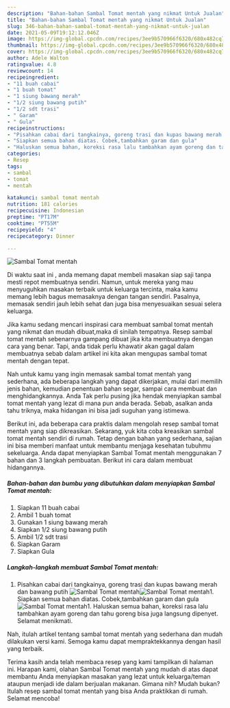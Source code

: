 ```yaml
---
description: "Bahan-bahan Sambal Tomat mentah yang nikmat Untuk Jualan"
title: "Bahan-bahan Sambal Tomat mentah yang nikmat Untuk Jualan"
slug: 346-bahan-bahan-sambal-tomat-mentah-yang-nikmat-untuk-jualan
date: 2021-05-09T19:12:12.046Z
image: https://img-global.cpcdn.com/recipes/3ee9b570966f6320/680x482cq70/sambal-tomat-mentah-foto-resep-utama.jpg
thumbnail: https://img-global.cpcdn.com/recipes/3ee9b570966f6320/680x482cq70/sambal-tomat-mentah-foto-resep-utama.jpg
cover: https://img-global.cpcdn.com/recipes/3ee9b570966f6320/680x482cq70/sambal-tomat-mentah-foto-resep-utama.jpg
author: Adele Walton
ratingvalue: 4.8
reviewcount: 14
recipeingredient:
- "11 buah cabai"
- "1 buah tomat"
- "1 siung bawang merah"
- "1/2 siung bawang putih"
- "1/2 sdt trasi"
- " Garam"
- " Gula"
recipeinstructions:
- "Pisahkan cabai dari tangkainya, goreng trasi dan kupas bawang merah dan bawang putih"
- "Siapkan semua bahan diatas. Cobek,tambahkan garam dan gula"
- "Haluskan semua bahan, koreksi rasa lalu tambahkan ayam goreng dan tahu goreng bisa juga langsung dipenyet. Selamat menikmati."
categories:
- Resep
tags:
- sambal
- tomat
- mentah

katakunci: sambal tomat mentah 
nutrition: 181 calories
recipecuisine: Indonesian
preptime: "PT17M"
cooktime: "PT55M"
recipeyield: "4"
recipecategory: Dinner

---
```



![Sambal Tomat mentah](https://img-global.cpcdn.com/recipes/3ee9b570966f6320/680x482cq70/sambal-tomat-mentah-foto-resep-utama.jpg)

Di waktu  saat ini , anda memang dapat membeli masakan siap saji tanpa mesti repot membuatnya sendiri. Namun, untuk mereka yang mau menyuguhkan masakan terbaik untuk keluarga tercinta, maka kamu memang lebih bagus memasaknya dengan tangan sendiri. Pasalnya, memasak sendiri jauh lebih sehat dan juga bisa menyesuaikan sesuai selera keluarga.

Jika kamu sedang mencari inspirasi cara membuat sambal tomat mentah yang nikmat dan mudah dibuat,maka di sinilah tempatnya. Resep sambal tomat mentah  sebenarnya gampang dibuat jika kita membuatnya dengan cara yang benar. Tapi, anda tidak perlu khawatir akan gagal dalam membuatnya 
sebab dalam artikel ini kita akan mengupas sambal tomat mentah dengan tepat.  



Nah untuk kamu yang ingin memasak sambal tomat mentah yang sederhana, ada beberapa langkah yang dapat dikerjakan, mulai dari memilih jenis bahan, kemudian penentuan bahan segar, sampai cara membuat dan menghidangkannya. Anda Tak perlu pusing jika hendak menyiapkan sambal tomat mentah yang lezat di mana pun anda berada. Sebab, asalkan anda  tahu triknya, maka hidangan ini bisa jadi suguhan yang istimewa.

Berikut ini, ada beberapa cara praktis  dalam mengolah resep sambal tomat mentah yang siap dikreasikan. Sekarang, yuk kita coba kreasikan sambal tomat mentah sendiri di rumah. Tetap dengan bahan yang sederhana, sajian ini bisa memberi manfaat untuk membantu menjaga kesehatan tubuhmu sekeluarga. Anda dapat menyiapkan Sambal Tomat mentah menggunakan 7 bahan dan 3 langkah pembuatan. Berikut ini cara dalam membuat hidangannya.

<!--inarticleads1-->

##### Bahan-bahan dan bumbu yang dibutuhkan dalam menyiapkan Sambal Tomat mentah:

1. Siapkan 11 buah cabai
1. Ambil 1 buah tomat
1. Gunakan 1 siung bawang merah
1. Siapkan 1/2 siung bawang putih
1. Ambil 1/2 sdt trasi
1. Siapkan  Garam
1. Siapkan  Gula




<!--inarticleads2-->

##### Langkah-langkah membuat Sambal Tomat mentah:

1. Pisahkan cabai dari tangkainya, goreng trasi dan kupas bawang merah dan bawang putih
<img src="https://img-global.cpcdn.com/steps/6271345b0be1e124/160x128cq70/sambal-tomat-mentah-langkah-memasak-1-foto.jpg" alt="Sambal Tomat mentah"><img src="https://img-global.cpcdn.com/steps/2a8a0be89a141356/160x128cq70/sambal-tomat-mentah-langkah-memasak-1-foto.jpg" alt="Sambal Tomat mentah">1. Siapkan semua bahan diatas. Cobek,tambahkan garam dan gula
<img src="https://img-global.cpcdn.com/steps/4bd818c55ffb13eb/160x128cq70/sambal-tomat-mentah-langkah-memasak-2-foto.jpg" alt="Sambal Tomat mentah">1. Haluskan semua bahan, koreksi rasa lalu tambahkan ayam goreng dan tahu goreng bisa juga langsung dipenyet. Selamat menikmati.




Nah, itulah artikel tentang  sambal tomat mentah  yang sederhana dan mudah dilakukan versi kami. Semoga kamu dapat mempraktekkannya dengan hasil yang terbaik. 

Terima kasih anda telah membaca resep yang kami tampilkan di halaman ini. Harapan kami, olahan  Sambal Tomat mentah yang mudah di atas dapat membantu Anda menyiapkan masakan yang lezat untuk keluarga/teman ataupun menjadi ide dalam berjualan makanan. Gimana nih? Mudah bukan? Itulah resep sambal tomat mentah yang bisa Anda praktikkan di rumah. Selamat mencoba!

